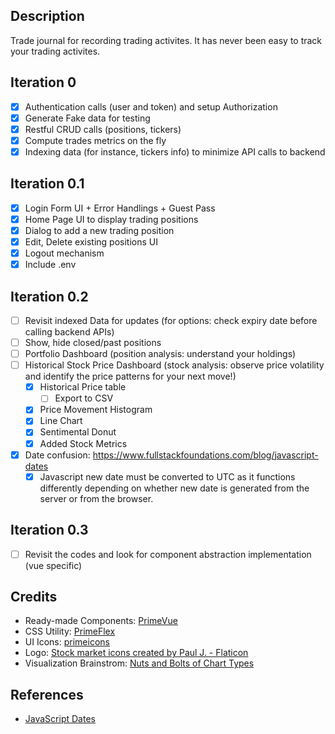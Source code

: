 ## Description 
Trade journal for recording trading activites. It has never been easy to track your trading activites. 

## Iteration 0
- [X] Authentication calls (user and token) and setup Authorization
- [X] Generate Fake data for testing
- [X] Restful CRUD calls (positions, tickers)
- [X] Compute trades metrics on the fly 
- [X] Indexing data (for instance, tickers info) to minimize API calls to backend 
  
## Iteration 0.1
- [X] Login Form UI + Error Handlings + Guest Pass
- [X] Home Page UI to display trading positions 
- [X] Dialog to add a new trading position 
- [X] Edit, Delete existing positions UI
- [X] Logout mechanism 
- [X] Include .env 

## Iteration 0.2
- [ ] Revisit indexed Data for updates (for options: check expiry date before calling backend APIs)
- [ ] Show, hide closed/past positions 
- [ ] Portfolio Dashboard (position analysis: understand your holdings)
- [ ] Historical Stock Price Dashboard (stock analysis: observe price volatility and identify the price patterns for your next move!)
  - [X] Historical Price table 
    - [ ] Export to CSV  
  - [X] Price Movement Histogram 
  - [X] Line Chart
  - [X] Sentimental Donut 
  - [X] Added Stock Metrics
- [X] Date confusion: https://www.fullstackfoundations.com/blog/javascript-dates
  - [X] Javascript new date must be converted to UTC as it functions differently depending on whether new date is generated from the server or from the browser. 
## Iteration 0.3
- [ ] Revisit the codes and look for component abstraction implementation (vue specific)

## Credits 
- Ready-made Components: [PrimeVue](https://primevue.org/)
- CSS Utility: [PrimeFlex](https://primeflex.org)
- UI Icons: [primeicons](https://www.npmjs.com/package/primeicons)
- Logo: <a href="https://www.flaticon.com/free-icons/stock-market" title="stock market icons">Stock market icons created by Paul J. - Flaticon</a>
- Visualization Brainstrom: [Nuts and Bolts of Chart Types](https://cdn-infographic.pressidium.com/wp-content/uploads/Graph-and-Chart-Types-Infographic.jpg)

## References
- [JavaScript Dates](https://www.fullstackfoundations.com/blog/javascript-dates)


